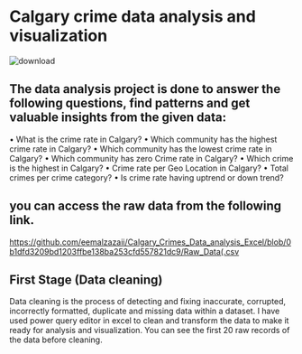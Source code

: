 # Calgary crime data analysis and visualization
![download](https://github.com/user-attachments/assets/d782c344-33a4-48d4-989e-e0ce0c6d7f85)
## The data analysis project is done to answer the following questions, find patterns and get valuable insights from the given data:
• What is the crime rate in Calgary?
• Which community has the highest crime rate in Calgary?
• Which community has the lowest crime rate in Calgary?
• Which community has zero Crime rate in Calgary?
• Which crime is the highest in Calgary?
• Crime rate per Geo Location in Calgary?
• Total crimes per crime category?
• Is crime rate having uptrend or down trend?

## you can access the raw data from the following link.
https://github.com/eemalzazaii/Calgary_Crimes_Data_analysis_Excel/blob/0b1dfd3209bd1203ffbe138ba253cfd557821dc9/Raw_Data(.csv 
## First Stage (Data cleaning)
Data cleaning is the process of detecting and fixing inaccurate, corrupted, incorrectly formatted, duplicate and missing data within a dataset. I have used power query editor in excel to clean and transform the data to make it ready for analysis and visualization. You can see the first 20 raw records of the data before cleaning.

